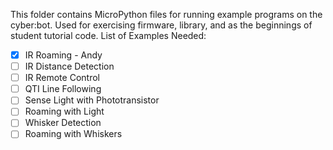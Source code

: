 This folder contains MicroPython files for running example programs on the cyber:bot.  Used for exercising firmware, library, and as the beginnings
of student tutorial code. List of Examples Needed:
- [x] IR Roaming - Andy
- [ ] IR Distance Detection
- [ ] IR Remote Control
- [ ] QTI Line Following
- [ ] Sense Light with Phototransistor
- [ ] Roaming with Light
- [ ] Whisker Detection
- [ ] Roaming with Whiskers
